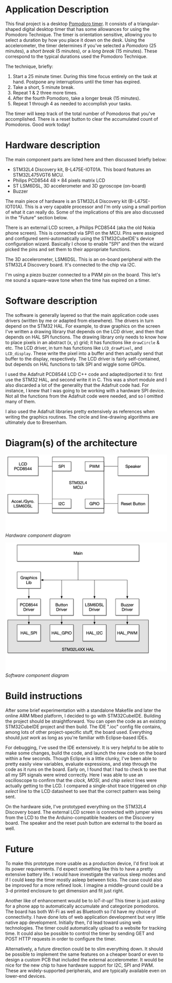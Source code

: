# Application Description
This final project is a desktop [Pomodoro timer](https://francescocirillo.com/pages/pomodoro-technique).
It consists of a triangular-shaped digital desktop timer that has some allowances for using the Pomodoro Technique.
The timer is orientation sensitive, allowing you to select a duration by how you place it down on the desk.
Using the accelerometer, the timer determines if you've selected a _Pomodoro_ (25 minutes), a _short break_ (5 minutes), or a _long break_ (15 minutes).
These correspond to the typical durations used the Pomodoro Technique.

The technique, briefly:

1. Start a 25 minute timer.
   During this time focus entirely on the task at hand.
   Postpone any interruptions until the timer has expired.
2. Take a short, 5 minute break.
3. Repeat 1 & 2 three more times.
4. After the fourth Pomodoro, take a longer break (15 minutes).
5. Repeat 1 through 4 as needed to accomplish your tasks.

The timer will keep track of the total number of Pomodoros that you've accomplished.
There is a reset button to clear the accumulated count of Pomodoros.
Good work today!

# Hardware description

The main component parts are listed here and then discussed briefly below:

- STM32L4 Discovery kit, B-L475E-IOT01A. This board features an STM32L475VGT6 MCU.
- Philips PCD8544 48 × 84 pixels matrix LCD
- ST LSM6DSL, 3D accelerometer and 3D gyroscope (on-board)
- Buzzer

The main piece of hardware is an STM32L4 Discovery kit (B-L475E-IOT01A).
This is a very capable processor and I'm only using a small portion of what it can really do.
Some of the implications of this are also discussed in the "Future" section below.

There is an external LCD screen, a Philips PCD8544 (aka the old Nokia phone screen).
This is connected via SPI1 on the MCU.
Pins were assigned and configured semi-automatically using the STM32CubeIDE's device configuration wizard.
Basically I chose to enable "SPI" and then the wizard picked the pins and set them to their appropriate functions.

The 3D accelerometer, LSM6DSL.
This is an on-board peripheral with the STM32L4 Discovery board.
It's connected to the chip via I2C.

I'm using a piezo buzzer connected to a PWM pin on the board.
This let's me sound a square-wave tone when the time has expired on a timer.

# Software description
The software is generally layered so that the main application code uses drivers (written by me or adapted from elsewhere).
The drivers in turn depend on the STM32 HAL.
For example, to draw graphics on the screen I've written a drawing library that depends on the LCD driver, and then that depends on HAL SPI functions.
The drawing library only needs to know how to place pixels in an abstract (x, y) grid; it has functions like `drawCircle` & etc.
The LCD driver, in turn has functions like `LCD_drawPixel`, and `LCD_display`.
These write the pixel into a buffer and then actually send that buffer to the display, respectively.
The LCD driver is fairly self-contained, but depends on HAL functions to talk SPI and wiggle some GPIOs.

I used the Adafruit PCD8544 LCD C++ code and adapted/ported it to: first use the STM32 HAL, and second write it in C.
This was a short module and I also discarded a lot of the generality that the Adafruit code had.
For instance, I knew that I was going to be working with a hardware SPI device.
Not all the functions from the Adafruit code were needed, and so I omitted many of them.

I also used the Adafruit libraries pretty extensively as references when writing the graphics routines.
The circle and line-drawing algorithms are ultimately due to Bresenham.

# Diagram(s) of the architecture

![hardware diagram](./img/hardware_diagram.png)
_Hardware component diagram_

![software diagram](./img/software_diagram.png)
_Software component diagram_

# Build instructions
After some brief experimentation with a standalone Makefile and later the online ARM Mbed platform, I decided to go with STM32CubeIDE.
Building the project should be straightforward.
You can open the code as an existing STM32CubeIDE project and then build.
The IDE ".ioc" config file contains, among lots of other project-specific stuff, the board used.
Everything should _just work_ as long as you're familiar with Eclipse-based IDEs.

For debugging, I've used the IDE extensively.
It is very helpful to be able to make some changes, build the code, and launch the new code on the board within a few seconds.
Though Eclipse is a little clunky, I've been able to pretty easily view variables, evaluate expressions, and step through the code as it runs on the board.
Early on, I found that I had to check to see that all my SPI signals were wired correctly.
Here I was able to use an oscilloscope to confirm that the _clock_, _MOSI_, and _chip select_ lines were actually getting to the LCD.
I compared a single-shot trace triggered on _chip select_ line to the LCD datasheet to see that the correct pattern was being sent.

On the hardware side, I've prototyped everything on the STM32L4 Discovery board.
The external LCD screen is connected with jumper wires from the LCD to the the Arduino-compatible headers on the Discovery board.
The speaker and the reset push button are external to the board as well.

# Future
To make this prototype more usable as a production device, I'd first look at its power requirements.
I'd expect something like this to have a pretty extensive battery life.
I would have investigate the various sleep modes and if I could keep the timer mostly asleep between ticks.
The case could also be improved for a more refined look.
I imagine a middle-ground could be a 3-d printed enclosure to get dimension and fit just right.

Another like of enhancement would be to _IoT-it-up!_
This timer is just _asking_ for a phone app to automatically accumulate and categorize pomodoros.
The board has both Wi-Fi as well as Bluetooth so I'd have my choice of connectivity.
I have done lots of web application development but very little native app development.
Initially then, I'd lead toward using web technologies.
The timer could automatically upload to a website for tracking time.
It could also be possible to control the timer by sending GET and POST HTTP requests in order to configure the timer.

Alternatively, a future direction could be to slim everything down.
It should be possible to implement the same features on a cheaper board or even to design a custom PCB that included the external accelerometer.
It would be nice for the new chip to have hardware support for I2C, SPI and PWM.
These are widely-supported peripherals, and are typically available even on lower-end devices.
